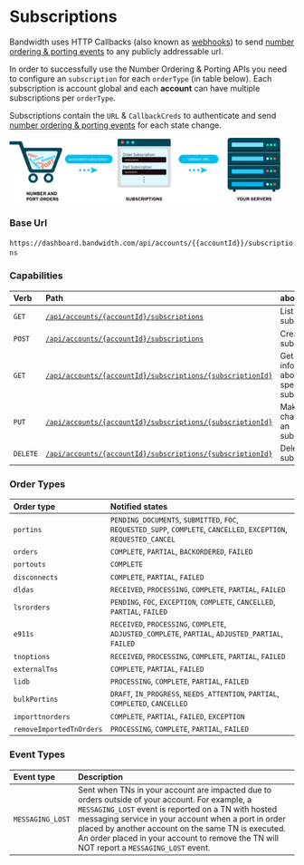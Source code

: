 # Subscriptions

Bandwidth uses HTTP Callbacks (also known as [webhooks](../../guides/callbacks/callbacks.md)) to send [number ordering & porting events](../../numbers/callbacks/about.md) to any publicly addressable url.

In order to successfully use the Number Ordering & Porting APIs you need to configure an `subscription` for each `orderType` (in table below). Each subscription is account global and each **account** can have multiple subscriptions per `orderType`.

Subscriptions contain the `URL` & `CallbackCreds` to authenticate and send [number ordering & porting events](../../numbers/callbacks/about.md) for each state change.

<img src="../../images/subscriptions.png" style="max-width:95%">

### Base Url

`https://dashboard.bandwidth.com/api/accounts/{{accountId}}/subscriptions`

### Capabilities

| Verb                               | Path                                                                                                       | about                                         |
|:-----------------------------------|:-----------------------------------------------------------------------------------------------------------|:----------------------------------------------|
| <code class="get">GET</code>       | [`/api/accounts/{accountId}/subscriptions`](methods/getSubscriptions.md)                                   | List all subscriptions                        |
| <code class="post">POST</code>     | [`/api/accounts/{accountId}/subscriptions`](methods/postSubscriptions.md)                                  | Create an subscription                        |
| <code class="get">GET</code>       | [`/api/accounts/{accountId}/subscriptions/{subscriptionId}`](methods/getSubscriptionsSubscriptionId.md)    | Get information about a specific subscription |
| <code class="put">PUT</code>       | [`/api/accounts/{accountId}/subscriptions/{subscriptionId}`](methods/putSubscriptionsSubscriptionId.md)    | Make changes to an subscription               |
| <code class="delete">DELETE</code> | [`/api/accounts/{accountId}/subscriptions/{subscriptionId}`](methods/deleteSubscriptionsSubscriptionId.md) | Delete an subscription                        |

### Order Types

| Order type               | Notified states                                                                                                     |
|:-------------------------|:--------------------------------------------------------------------------------------------------------------------|
| `portins`                | `PENDING_DOCUMENTS`, `SUBMITTED`, `FOC`, `REQUESTED_SUPP`, `COMPLETE`, `CANCELLED`, `EXCEPTION`, `REQUESTED_CANCEL` |
| `orders`                 | `COMPLETE`, `PARTIAL`, `BACKORDERED`, `FAILED`                                                                      |
| `portouts`               | `COMPLETE`                                                                                                          |
| `disconnects`            | `COMPLETE`, `PARTIAL`, `FAILED`                                                                                     |
| `dldas`                  | `RECEIVED`, `PROCESSING`, `COMPLETE`, `PARTIAL`, `FAILED`                                                           |
| `lsrorders`              | `PENDING`, `FOC`, `EXCEPTION`, `COMPLETE`, `CANCELLED`, `PARTIAL`, `FAILED`                                         |
| `e911s`                  | `RECEIVED`, `PROCESSING`, `COMPLETE`, `ADJUSTED_COMPLETE`, `PARTIAL`, `ADJUSTED_PARTIAL`, `FAILED`                  |
| `tnoptions`              | `RECEIVED`, `PROCESSING`, `COMPLETE`, `PARTIAL`, `FAILED`                                                           |
| `externalTns`            | `COMPLETE`, `PARTIAL`, `FAILED`                                                                                     |
| `lidb`                   | `PROCESSING`, `COMPLETE`, `PARTIAL`, `FAILED`                                                                       |
| `bulkPortins`            | `DRAFT`, `IN_PROGRESS`, `NEEDS_ATTENTION`, `PARTIAL`, `COMPLETED`, `CANCELLED`                                      |
| `importtnorders`         | `COMPLETE`, `PARTIAL`, `FAILED`, `EXCEPTION`                                                                        |
| `removeImportedTnOrders` | `PROCESSING`, `COMPLETE`, `PARTIAL`, `FAILED`                                                                       |

### Event Types


| Event type       | Description                                                                                                                                                                                                                                                                                                                                                     |
|:-----------------|:----------------------------------------------------------------------------------------------------------------------------------------------------------------------------------------------------------------------------------------------------------------------------------------------------------------------------------------------------------------|
| `MESSAGING_LOST` | Sent when TNs in your account are impacted due to orders outside of your account. For example, a `MESSAGING_LOST` event is reported on a TN with hosted messaging service in your account when a port in order placed by another account on the same TN is executed. An order placed in your account to remove the TN will NOT report a `MESSAGING_LOST` event. |
